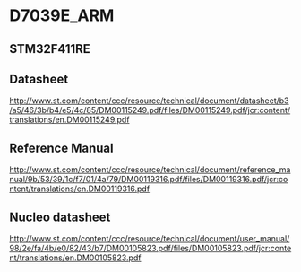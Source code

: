 # D7039E_ARM

## STM32F411RE

## Datasheet
http://www.st.com/content/ccc/resource/technical/document/datasheet/b3/a5/46/3b/b4/e5/4c/85/DM00115249.pdf/files/DM00115249.pdf/jcr:content/translations/en.DM00115249.pdf

## Reference Manual
http://www.st.com/content/ccc/resource/technical/document/reference_manual/9b/53/39/1c/f7/01/4a/79/DM00119316.pdf/files/DM00119316.pdf/jcr:content/translations/en.DM00119316.pdf

## Nucleo datasheet
http://www.st.com/content/ccc/resource/technical/document/user_manual/98/2e/fa/4b/e0/82/43/b7/DM00105823.pdf/files/DM00105823.pdf/jcr:content/translations/en.DM00105823.pdf
